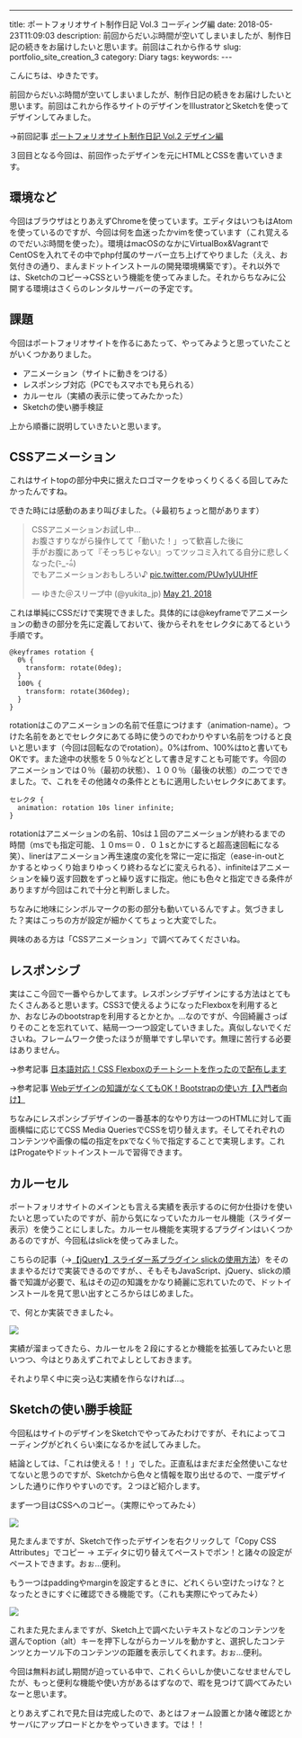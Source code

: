---
title: ポートフォリオサイト制作日記 Vol.3 コーディング編
date: 2018-05-23T11:09:03
description: 前回からだいぶ時間が空いてしまいましたが、制作日記の続きをお届けしたいと思います。前回はこれから作るサ
slug: portfolio_site_creation_3
category: Diary
tags: 
keywords: ---

こんにちは、ゆきたです。

前回からだいぶ時間が空いてしまいましたが、制作日記の続きをお届けしたいと思います。前回はこれから作るサイトのデザインをIllustratorとSketchを使ってデザインしてみました。

→前回記事 [ポートフォリオサイト制作日記 Vol.2 デザイン編](https://creatase.info/portfolio_site_creation_2/)

３回目となる今回は、前回作ったデザインを元にHTMLとCSSを書いていきます。

## 環境など

今回はブラウザはとりあえずChromeを使っています。エディタはいつもはAtomを使っているのですが、今回は何を血迷ったかvimを使っています（これ覚えるのでだいぶ時間を使った）。環境はmacOSのなかにVirtualBox&VagrantでCentOSを入れてその中でphp付属のサーバー立ち上げてやりました（ええ、お気付きの通り、まんまドットインストールの開発環境構築です）。それ以外では、Sketchのコピー→CSSという機能を使ってみました。それからちなみに公開する環境はさくらのレンタルサーバーの予定です。


## 課題

今回はポートフォリオサイトを作るにあたって、やってみようと思っていたことがいくつかありました。

- アニメーション（サイトに動きをつける）
- レスポンシブ対応（PCでもスマホでも見られる）
- カルーセル（実績の表示に使ってみたかった）
- Sketchの使い勝手検証

上から順番に説明していきたいと思います。

## CSSアニメーション

これはサイトtopの部分中央に据えたロゴマークをゆっくりくるくる回してみたかったんですね。

できた時には感動のあまり叫びました。（↓最初ちょっと間があります）

<blockquote class="twitter-tweet"><p lang="ja" dir="ltr">CSSアニメーションお試し中…<br>お腹さすりながら操作してて「動いた！」って歓喜した後に<br>手がお腹にあって『そっちじゃない』ってツッコミ入れてる自分に悲しくなった(-᷅_-᷄๑)<br>でもアニメーションおもしろい♪ <a href="https://t.co/PUw1yUUHfF">pic.twitter.com/PUw1yUUHfF</a></p>&mdash; ゆきた＠スリープ中 (@yukita_jp) <a href="https://twitter.com/yukita_jp/status/998380758170402817?ref_src=twsrc%5Etfw">May 21, 2018</a></blockquote> <script async src="https://platform.twitter.com/widgets.js" charset="utf-8"></script>

これは単純にCSSだけで実現できました。具体的には@keyframeでアニメーションの動きの部分を先に定義しておいて、後からそれをセレクタにあてるという手順です。

```
@keyframes rotation {
  0% {
    transform: rotate(0deg);
  }
  100% {
    transform: rotate(360deg);
  }
}
```

rotationはこのアニメーションの名前で任意につけます（animation-name）。つけた名前をあとでセレクタにあてる時に使うのでわかりやすい名前をつけると良いと思います（今回は回転なのでrotation）。0%はfrom、100%はtoと書いてもOKです。また途中の状態を５０％などとして書き足すことも可能です。今回のアニメーションでは０％（最初の状態）、１００％（最後の状態）の二つでできました。で、これをその他諸々の条件とともに適用したいセレクタにあてます。

```
セレクタ {
  animation: rotation 10s liner infinite;
}
```

rotationはアニメーションの名前、10sは１回のアニメーションが終わるまでの時間（msでも指定可能、１０ms＝０．０１sとかにすると超高速回転になる 笑）、linerはアニメーション再生速度の変化を常に一定に指定（ease-in-outとかするとゆっくり始まりゆっくり終わるなどに変えられる）、infiniteはアニメーションを繰り返す回数をずっと繰り返すに指定。他にも色々と指定できる条件がありますが今回はこれで十分と判断しました。

ちなみに地味にシンボルマークの影の部分も動いているんですよ。気づきました？実はこっちの方が設定が細かくてちょっと大変でした。

興味のある方は「CSSアニメーション」で調べてみてくださいね。

## レスポンシブ

実はここ今回で一番やらかしてます。レスポンシブデザインにする方法はとてもたくさんあると思います。CSS3で使えるようになったFlexboxを利用するとか、おなじみのbootstrapを利用するとかとか。…なのですが、今回綺麗さっぱりそのことを忘れていて、結局一つ一つ設定していきました。真似しないでくださいね。フレームワーク使ったほうが簡単ですし早いです。無理に苦行する必要はありません。

→参考記事 [日本語対応！CSS Flexboxのチートシートを作ったので配布します](https://www.webcreatorbox.com/tech/css-flexbox-cheat-sheet)

→参考記事 [Webデザインの知識がなくてもOK！Bootstrapの使い方【入門者向け】](https://techacademy.jp/magazine/6270 "Permanent Link to Webデザインの知識がなくてもOK！Bootstrapの使い方【入門者向け】")

ちなみにレスポンシブデザインの一番基本的なやり方は一つのHTMLに対して画面横幅に応じてCSS Media QueriesでCSSを切り替えます。そしてそれぞれのコンテンツや画像の幅の指定をpxでなく％で指定することで実現します。これはProgateやドットインストールで習得できます。

## カルーセル

ポートフォリオサイトのメインとも言える実績を表示するのに何か仕掛けを使いたいと思っていたのですが、前から気になっていたカルーセル機能（スライダー表示）を使うことにしました。カルーセル機能を実現するプラグインはいくつかあるのですが、今回私はslickを使ってみました。

こちらの記事（→[【jQuery】スライダー系プラグイン slickの使用方法](https://qiita.com/katsunory/items/25b385aae0f07b41e611)）をそのままやるだけで実装できるのですが、、そもそもJavaScript、jQuery、slickの順番で知識が必要で、私はその辺の知識をかなり綺麗に忘れていたので、ドットインストールを見て思い出すところからはじめました。

で、何とか実装できました↓。

![](https://creatase.info/wp-content/uploads/2018/05/Untitled2-1.gif)

実績が溜まってきたら、カルーセルを２段にするとか機能を拡張してみたいと思いつつ、今はとりあえずこれでよしとしておきます。

それより早く中に突っ込む実績を作らなければ…。

## Sketchの使い勝手検証

今回私はサイトのデザインをSketchでやってみたわけですが、それによってコーディングがどれくらい楽になるかを試してみました。

結論としては、「これは使える！！」でした。正直私はまだまだ全然使いこなせてないと思うのですが、Sketchから色々と情報を取り出せるので、一度デザインした通りに作りやすいのです。２つほど紹介します。

まず一つ目はCSSへのコピー。（実際にやってみた↓）

![](https://creatase.info/wp-content/uploads/2018/05/Untitled3.gif)

見たまんまですが、Sketchで作ったデザインを右クリックして「Copy CSS Attributes」でコピー → エディタに切り替えてペーストでポン！と諸々の設定がペーストできます。おぉ…便利。

もう一つはpaddingやmarginを設定するときに、どれくらい空けたっけな？となったときにすぐに確認できる機能です。（これも実際にやってみた↓）

![](https://creatase.info/wp-content/uploads/2018/05/Untitled4.gif)

これまた見たまんまですが、Sketch上で調べたいテキストなどのコンテンツを選んでoption（alt）キーを押下しながらカーソルを動かすと、選択したコンテンツとカーソル下のコンテンツの距離を表示してくれます。おぉ…便利。

今回は無料お試し期間が迫っている中で、これくらいしか使いこなせませんでしたが、もっと便利な機能や使い方があるはずなので、暇を見つけて調べてみたいなーと思います。

とりあえずこれで見た目は完成したので、あとはフォーム設置とか諸々確認とかサーバにアップロードとかをやっていきます。では！！

